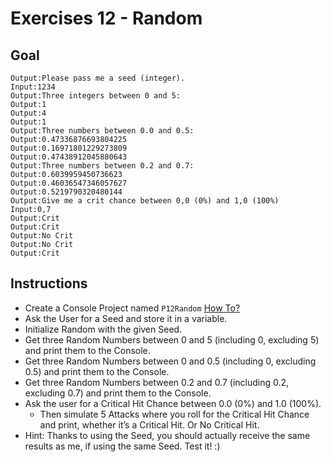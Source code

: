 # Exercises 12 - Random

## Goal
```
Output:Please pass me a seed (integer).
Input:1234
Output:Three integers between 0 and 5:
Output:1
Output:4
Output:1
Output:Three numbers between 0.0 and 0.5:
Output:0.47336876693804225
Output:0.16971801229273809
Output:0.47438912045880643
Output:Three numbers between 0.2 and 0.7:
Output:0.6039959450736623
Output:0.46036547346057627
Output:0.5219790320480144
Output:Give me a crit chance between 0,0 (0%) and 1,0 (100%)
Input:0,7
Output:Crit
Output:Crit
Output:No Crit
Output:No Crit
Output:Crit
```

## Instructions
- Create a Console Project named `P12Random` [How To?](https://gist\.github\.com/marczaku/a8b3c38c37e8876a46194a73ed24b1f2)
- Ask the User for a Seed and store it in a variable.
- Initialize Random with the given Seed.
- Get three Random Numbers between 0 and 5 (including 0, excluding 5) and print them to the Console.
- Get three Random Numbers between 0 and 0.5 (including 0, excluding 0.5) and print them to the Console.
- Get three Random Numbers between 0.2 and 0.7 (including 0.2, excluding 0.7) and print them to the Console.
- Ask the user for a Critical Hit Chance between 0.0 (0%) and 1.0 (100%). 
  - Then simulate 5 Attacks where you roll for the Critical Hit Chance and print, whether it’s a Critical Hit. Or No Critical Hit. 
- Hint: Thanks to using the Seed, you should actually receive the same results as me, if using the same Seed. Test it! :)